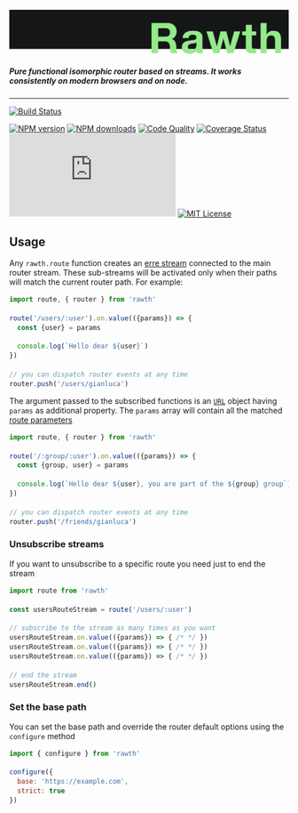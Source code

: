 <p align="righ">
  <img src="https://raw.githubusercontent.com/GianlucaGuarini/rawth/master/rawth-logo.png" alt="rawth"/>
</p>


##### Pure functional isomorphic router based on streams. It works consistently on modern browsers and on node.

---


[![Build Status][ci-image]][ci-url]

[![NPM version][npm-version-image]][npm-url]
[![NPM downloads][npm-downloads-image]][npm-url]
[![Code Quality][codeclimate-image]][codeclimate-url]
[![Coverage Status][coverage-image]][coverage-url]
![rawth size][lib-size]
[![MIT License][license-image]][license-url]

## Usage

Any `rawth.route` function creates an [erre stream](https://github.com/GianlucaGuarini/erre) connected to the main router stream. These sub-streams will be activated only when their paths will match the current router path. For example:

```js
import route, { router } from 'rawth'

route('/users/:user').on.value(({params}) => {
  const {user} = params

  console.log(`Hello dear ${user}`)
})

// you can dispatch router events at any time
router.push('/users/gianluca')
```

The argument passed to the subscribed functions is an [`URL`](https://developer.mozilla.org/en-US/docs/Web/API/URL) object having `params` as additional property. The `params` array will contain all the matched [route parameters](https://github.com/pillarjs/path-to-regexp#parameters)

```js
import route, { router } from 'rawth'

route('/:group/:user').on.value(({params}) => {
  const {group, user} = params

  console.log(`Hello dear ${user}, you are part of the ${group} group`)
})

// you can dispatch router events at any time
router.push('/friends/gianluca')
```

### Unsubscribe streams

If you want to unsubscribe to a specific route you need just to end the stream

```js
import route from 'rawth'

const usersRouteStream = route('/users/:user')

// subscribe to the stream as many times as you want
usersRouteStream.on.value(({params}) => { /* */ })
usersRouteStream.on.value(({params}) => { /* */ })
usersRouteStream.on.value(({params}) => { /* */ })

// end the stream
usersRouteStream.end()
```

### Set the base path

You can set the base path and override the router default options using the `configure` method

```js
import { configure } from 'rawth'

configure({
  base: 'https://example.com',
  strict: true
})

```

[ci-image]:https://github.com/GianlucaGuarini/rawth/actions/workflows/test.yml/badge.svg
[ci-url]:https://github.com/GianlucaGuarini/rawth/actions/workflows/test.yml

[license-image]:http://img.shields.io/badge/license-MIT-000000.svg?style=flat-square
[license-url]:LICENSE

[lib-size]:https://img.badgesize.io/https://unpkg.com/rawth/index.js?compression=gzip

[npm-version-image]:http://img.shields.io/npm/v/rawth.svg?style=flat-square
[npm-downloads-image]:http://img.shields.io/npm/dm/rawth.svg?style=flat-square
[npm-url]:https://npmjs.org/package/rawth

[coverage-image]:https://img.shields.io/coveralls/GianlucaGuarini/rawth/main.svg?style=flat-square
[coverage-url]:https://coveralls.io/r/GianlucaGuarini/rawth?branch=main

[codeclimate-image]:https://api.codeclimate.com/v1/badges/5a4b8cf4736254115cb3/maintainability
[codeclimate-url]:https://codeclimate.com/github/GianlucaGuarini/rawth/maintainability

